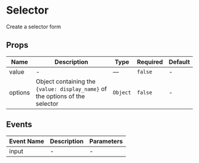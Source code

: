 # Selector

Create a selector form

## Props

<!-- @vuese:Selector:props:start -->
|Name|Description|Type|Required|Default|
|---|---|---|---|---|
|value|-|—|`false`|-|
|options|Object containing the `{value: display_name}` of the options of the selector|`Object`|`false`|-|

<!-- @vuese:Selector:props:end -->


## Events

<!-- @vuese:Selector:events:start -->
|Event Name|Description|Parameters|
|---|---|---|
|input|-|-|

<!-- @vuese:Selector:events:end -->


